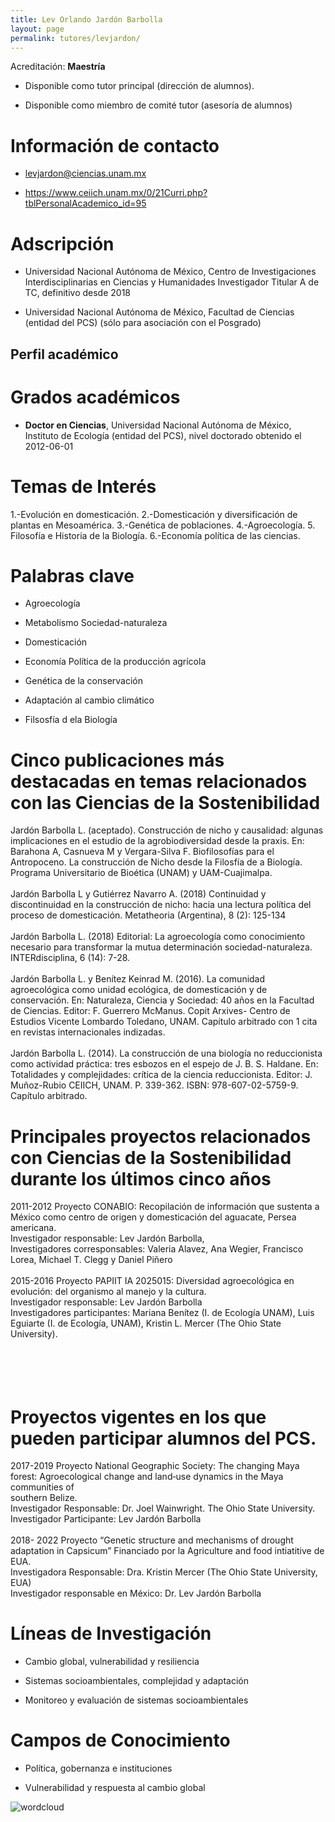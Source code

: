 ```yaml
---
title: Lev Orlando Jardón Barbolla
layout: page
permalink: tutores/levjardon/
---
```


Acreditación: **Maestría**


 - Disponible como tutor principal (dirección de alumnos).


 - Disponible como miembro de comité tutor (asesoría de alumnos)





# Información de contacto

 - <levjardon@ciencias.unam.mx>


 - <a href="https://www.ceiich.unam.mx/0/21Curri.php?tblPersonalAcademico_id=95" rel="nofollow">https://www.ceiich.unam.mx/0/21Curri.php?tblPersonalAcademico_id=95</a>




# Adscripción


 - Universidad Nacional Autónoma de México, Centro de Investigaciones Interdisciplinarias en Ciencias y Humanidades     Investigador Titular A de TC, definitivo desde 2018
 

 - Universidad Nacional Autónoma de México, Facultad de Ciencias (entidad del PCS) (sólo para asociación con el Posgrado)  





## Perfil académico


# Grados académicos


 - **Doctor en Ciencias**, Universidad Nacional Autónoma de México, Instituto de Ecología (entidad del PCS), nivel doctorado obtenido el 2012-06-01




# Temas de Interés

1.-Evolución en domesticación. 
2.-Domesticación y diversificación de plantas en Mesoamérica. 
3.-Genética de poblaciones. 
4.-Agroecología.
5. Filosofía e Historia de la Biología. 
6.-Economía política de las ciencias.



# Palabras clave


 - Agroecología

 - Metabolismo Sociedad-naturaleza

 - Domesticación

 - Economía Política de la producción agrícola

 - Genética de la conservación

 - Adaptación al cambio climático

 - Filsosfía d ela Biología




# Cinco publicaciones más destacadas en temas relacionados con las Ciencias de la Sostenibilidad

Jardón Barbolla L. (aceptado). Construcción de nicho y causalidad: algunas implicaciones en el estudio de la agrobiodiversidad desde la  praxis. En: Barahona A, Casnueva M y Vergara-Silva F. Biofilosofías para el Antropoceno. La construcción de Nicho desde la Filosfía de  a Biología.  Programa Universitario de Bioética (UNAM) y UAM-Cuajimalpa.<br /><br />Jardón Barbolla L y Gutiérrez Navarro A. (2018) Continuidad y discontinuidad en la construcción de nicho: hacia una lectura política del proceso de domesticación. Metatheoria (Argentina), 8 (2): 125-134<br /><br />Jardón Barbolla L. (2018) Editorial: La agroecología como conocimiento necesario para transformar la mutua determinación  sociedad-naturaleza. INTERdisciplina, 6 (14): 7-28.<br /><br />Jardón Barbolla L. y Benítez Keinrad M. (2016).  La comunidad agroecológica como unidad ecológica, de domesticación y de conservación. En: Naturaleza, Ciencia y Sociedad: 40 años en la Facultad de Ciencias. Editor: F. Guerrero McManus. Copit Arxives- Centro de Estudios Vicente Lombardo Toledano, UNAM. Capítulo arbitrado con 1 cita en revistas internacionales indizadas.<br /><br />Jardón Barbolla L. (2014).  La construcción de una biología no reduccionista como actividad práctica: tres esbozos en el espejo de J. B. S. Haldane. En: Totalidades y complejidades: crítica de la ciencia reduccionista. Editor: J. Muñoz-Rubio CEIICH, UNAM. P. 339-362. ISBN: 978-607-02-5759-9. Capítulo arbitrado.




# Principales proyectos relacionados con Ciencias de la Sostenibilidad durante los últimos cinco años

2011-2012 	Proyecto CONABIO: Recopilación de información que sustenta a México como centro de origen y domesticación del aguacate, Persea americana.<br />                         Investigador responsable: Lev Jardón Barbolla,<br />                         Investigadores corresponsables: Valeria Alavez, Ana Wegier, Francisco Lorea, Michael T. Clegg y Daniel Piñero<br /><br />2015-2016 	Proyecto PAPIIT IA 2025015: Diversidad agroecológica en evolución: del organismo al manejo y la cultura.<br />	                Investigador responsable: Lev Jardón Barbolla<br />	                 Investigadores participantes: Mariana Benítez (I. de Ecología UNAM), Luis Eguiarte (I. de Ecología, UNAM), Kristin L. Mercer (The Ohio State     <br />                       University).<br /><br /><br /><br /><br />




# Proyectos vigentes en los que pueden participar alumnos del PCS.

2017-2019        Proyecto National Geographic Society: The changing Maya forest: Agroecological change and land‐use dynamics in the Maya communities of                                             <br />                       southern Belize.<br />                       Investigador Responsable: Dr. Joel Wainwright. The Ohio State University.<br />                       Investigador Participante: Lev Jardón Barbolla<br /><br />2018- 2022           Proyecto “Genetic structure and mechanisms of drought adaptation in Capsicum” Financiado por la Agriculture and food intiatitive de EUA.<br />                      Investigadora Responsable: Dra. Kristin Mercer (The Ohio State University, EUA)<br />                       Investigador responsable en México: Dr. Lev Jardón Barbolla




# Líneas de Investigación


 - Cambio global, vulnerabilidad y resiliencia

 - Sistemas socioambientales, complejidad y adaptación

 - Monitoreo y evaluación de sistemas socioambientales





# Campos de Conocimiento

 - Política, gobernanza e instituciones

 - Vulnerabilidad y respuesta al cambio global



![wordcloud](https://sostenibilidad.posgrado.unam.mx/media/perfil-academico/201/wordcloud.png)
